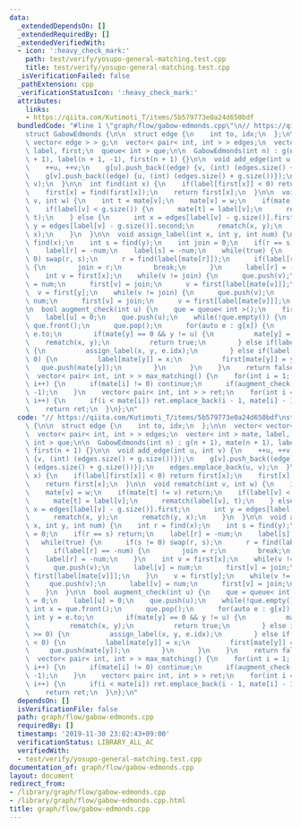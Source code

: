 ```yaml
---
data:
  _extendedDependsOn: []
  _extendedRequiredBy: []
  _extendedVerifiedWith:
  - icon: ':heavy_check_mark:'
    path: test/verify/yosupo-general-matching.test.cpp
    title: test/verify/yosupo-general-matching.test.cpp
  _isVerificationFailed: false
  _pathExtension: cpp
  _verificationStatusIcon: ':heavy_check_mark:'
  attributes:
    links:
    - https://qiita.com/Kutimoti_T/items/5b579773e0a24d650bdf
  bundledCode: "#line 1 \"graph/flow/gabow-edmonds.cpp\"\n// https://qiita.com/Kutimoti_T/items/5b579773e0a24d650bdf\n\
    struct GabowEdmonds {\n\n  struct edge {\n    int to, idx;\n  };\n\n  vector<\
    \ vector< edge > > g;\n  vector< pair< int, int > > edges;\n  vector< int > mate,\
    \ label, first;\n  queue< int > que;\n\n  GabowEdmonds(int n) : g(n + 1), mate(n\
    \ + 1), label(n + 1, -1), first(n + 1) {}\n\n  void add_edge(int u, int v) {\n\
    \    ++u, ++v;\n    g[u].push_back((edge) {v, (int) (edges.size() + g.size())});\n\
    \    g[v].push_back((edge) {u, (int) (edges.size() + g.size())});\n    edges.emplace_back(u,\
    \ v);\n  }\n\n  int find(int x) {\n    if(label[first[x]] < 0) return first[x];\n\
    \    first[x] = find(first[x]);\n    return first[x];\n  }\n\n  void rematch(int\
    \ v, int w) {\n    int t = mate[v];\n    mate[v] = w;\n    if(mate[t] != v) return;\n\
    \    if(label[v] < g.size()) {\n      mate[t] = label[v];\n      rematch(label[v],\
    \ t);\n    } else {\n      int x = edges[label[v] - g.size()].first;\n      int\
    \ y = edges[label[v] - g.size()].second;\n      rematch(x, y);\n      rematch(y,\
    \ x);\n    }\n  }\n\n  void assign_label(int x, int y, int num) {\n    int r =\
    \ find(x);\n    int s = find(y);\n    int join = 0;\n    if(r == s) return;\n\
    \    label[r] = -num;\n    label[s] = -num;\n    while(true) {\n      if(s !=\
    \ 0) swap(r, s);\n      r = find(label[mate[r]]);\n      if(label[r] == -num)\
    \ {\n        join = r;\n        break;\n      }\n      label[r] = -num;\n    }\n\
    \    int v = first[x];\n    while(v != join) {\n      que.push(v);\n      label[v]\
    \ = num;\n      first[v] = join;\n      v = first[label[mate[v]]];\n    }\n  \
    \  v = first[y];\n    while(v != join) {\n      que.push(v);\n      label[v] =\
    \ num;\n      first[v] = join;\n      v = first[label[mate[v]]];\n    }\n  }\n\
    \n  bool augment_check(int u) {\n    que = queue< int >();\n    first[u] = 0;\n\
    \    label[u] = 0;\n    que.push(u);\n    while(!que.empty()) {\n      int x =\
    \ que.front();\n      que.pop();\n      for(auto e : g[x]) {\n        int y =\
    \ e.to;\n        if(mate[y] == 0 && y != u) {\n          mate[y] = x;\n      \
    \    rematch(x, y);\n          return true;\n        } else if(label[y] >= 0)\
    \ {\n          assign_label(x, y, e.idx);\n        } else if(label[mate[y]] <\
    \ 0) {\n          label[mate[y]] = x;\n          first[mate[y]] = y;\n       \
    \   que.push(mate[y]);\n        }\n      }\n    }\n    return false;\n  }\n\n\
    \  vector< pair< int, int > > max_matching() {\n    for(int i = 1; i < g.size();\
    \ i++) {\n      if(mate[i] != 0) continue;\n      if(augment_check(i)) label.assign(g.size(),\
    \ -1);\n    }\n    vector< pair< int, int > > ret;\n    for(int i = 1; i < g.size();\
    \ i++) {\n      if(i < mate[i]) ret.emplace_back(i - 1, mate[i] - 1);\n    }\n\
    \    return ret;\n  }\n};\n"
  code: "// https://qiita.com/Kutimoti_T/items/5b579773e0a24d650bdf\nstruct GabowEdmonds\
    \ {\n\n  struct edge {\n    int to, idx;\n  };\n\n  vector< vector< edge > > g;\n\
    \  vector< pair< int, int > > edges;\n  vector< int > mate, label, first;\n  queue<\
    \ int > que;\n\n  GabowEdmonds(int n) : g(n + 1), mate(n + 1), label(n + 1, -1),\
    \ first(n + 1) {}\n\n  void add_edge(int u, int v) {\n    ++u, ++v;\n    g[u].push_back((edge)\
    \ {v, (int) (edges.size() + g.size())});\n    g[v].push_back((edge) {u, (int)\
    \ (edges.size() + g.size())});\n    edges.emplace_back(u, v);\n  }\n\n  int find(int\
    \ x) {\n    if(label[first[x]] < 0) return first[x];\n    first[x] = find(first[x]);\n\
    \    return first[x];\n  }\n\n  void rematch(int v, int w) {\n    int t = mate[v];\n\
    \    mate[v] = w;\n    if(mate[t] != v) return;\n    if(label[v] < g.size()) {\n\
    \      mate[t] = label[v];\n      rematch(label[v], t);\n    } else {\n      int\
    \ x = edges[label[v] - g.size()].first;\n      int y = edges[label[v] - g.size()].second;\n\
    \      rematch(x, y);\n      rematch(y, x);\n    }\n  }\n\n  void assign_label(int\
    \ x, int y, int num) {\n    int r = find(x);\n    int s = find(y);\n    int join\
    \ = 0;\n    if(r == s) return;\n    label[r] = -num;\n    label[s] = -num;\n \
    \   while(true) {\n      if(s != 0) swap(r, s);\n      r = find(label[mate[r]]);\n\
    \      if(label[r] == -num) {\n        join = r;\n        break;\n      }\n  \
    \    label[r] = -num;\n    }\n    int v = first[x];\n    while(v != join) {\n\
    \      que.push(v);\n      label[v] = num;\n      first[v] = join;\n      v =\
    \ first[label[mate[v]]];\n    }\n    v = first[y];\n    while(v != join) {\n \
    \     que.push(v);\n      label[v] = num;\n      first[v] = join;\n      v = first[label[mate[v]]];\n\
    \    }\n  }\n\n  bool augment_check(int u) {\n    que = queue< int >();\n    first[u]\
    \ = 0;\n    label[u] = 0;\n    que.push(u);\n    while(!que.empty()) {\n     \
    \ int x = que.front();\n      que.pop();\n      for(auto e : g[x]) {\n       \
    \ int y = e.to;\n        if(mate[y] == 0 && y != u) {\n          mate[y] = x;\n\
    \          rematch(x, y);\n          return true;\n        } else if(label[y]\
    \ >= 0) {\n          assign_label(x, y, e.idx);\n        } else if(label[mate[y]]\
    \ < 0) {\n          label[mate[y]] = x;\n          first[mate[y]] = y;\n     \
    \     que.push(mate[y]);\n        }\n      }\n    }\n    return false;\n  }\n\n\
    \  vector< pair< int, int > > max_matching() {\n    for(int i = 1; i < g.size();\
    \ i++) {\n      if(mate[i] != 0) continue;\n      if(augment_check(i)) label.assign(g.size(),\
    \ -1);\n    }\n    vector< pair< int, int > > ret;\n    for(int i = 1; i < g.size();\
    \ i++) {\n      if(i < mate[i]) ret.emplace_back(i - 1, mate[i] - 1);\n    }\n\
    \    return ret;\n  }\n};\n"
  dependsOn: []
  isVerificationFile: false
  path: graph/flow/gabow-edmonds.cpp
  requiredBy: []
  timestamp: '2019-11-30 23:02:43+09:00'
  verificationStatus: LIBRARY_ALL_AC
  verifiedWith:
  - test/verify/yosupo-general-matching.test.cpp
documentation_of: graph/flow/gabow-edmonds.cpp
layout: document
redirect_from:
- /library/graph/flow/gabow-edmonds.cpp
- /library/graph/flow/gabow-edmonds.cpp.html
title: graph/flow/gabow-edmonds.cpp
---
```

